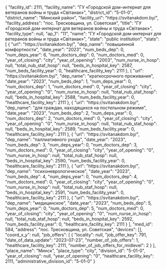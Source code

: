 {
    "facility_id": 2111,
    "facility_name": "ГУ «Городской дом-интернат для ветеранов войны и труда «Свiтанак»",
    "district_id": "5-01-0",
    "district_name": "Минский район",
    "facility_url": "https:\/\/svitanakdom.by\/",
    "facility_address": "пос. Тресковщина, ул. Советская",
    "title": "ГУ «Городской дом-интернат для ветеранов войны и труда «Свiтанак»",
    "facility_type": null,
    "ap_1": "11",
    "name": "ГУ «Городской дом-интернат для ветеранов войны и труда «Свiтанак»",
    "state": "public institution",
    "stats": [
        {
            "url": "https:\/\/svitanakdom.by\/",
            "dep_name": "повышенной комфортности",
            "date_year": "2023",
            "num_beds_dep": 0,
            "num_deps_year": 6,
            "num_doctors_dep": 0,
            "num_doctors_med": 0,
            "year_of_closing": "city",
            "year_of_opening": "2003",
            "num_nurse_in_hosp": null,
            "total_nub_staf_hosp": null,
            "beds_in_hospital_key": 2587,
            "num_beds_facility_year": 0,
            "healthcare_facility_key": 2111
        },
        {
            "url": "https:\/\/svitanakdom.by\/",
            "dep_name": "краткосрочного проживания",
            "date_year": "2023",
            "num_beds_dep": 1,
            "num_deps_year": 0,
            "num_doctors_dep": 1,
            "num_doctors_med": 0,
            "year_of_closing": "city",
            "year_of_opening": "0",
            "num_nurse_in_hosp": null,
            "total_nub_staf_hosp": null,
            "beds_in_hospital_key": 2588,
            "num_beds_facility_year": 0,
            "healthcare_facility_key": 2111
        },
        {
            "url": "https:\/\/svitanakdom.by\/",
            "dep_name": "для граждан, находящихся на постельном режиме",
            "date_year": "2023",
            "num_beds_dep": 2,
            "num_deps_year": 0,
            "num_doctors_dep": 2,
            "num_doctors_med": 0,
            "year_of_closing": "city",
            "year_of_opening": "0",
            "num_nurse_in_hosp": null,
            "total_nub_staf_hosp": null,
            "beds_in_hospital_key": 2589,
            "num_beds_facility_year": 0,
            "healthcare_facility_key": 2111
        },
        {
            "url": "https:\/\/svitanakdom.by\/",
            "dep_name": "паллиативного ухода",
            "date_year": "2023",
            "num_beds_dep": 3,
            "num_deps_year": 0,
            "num_doctors_dep": 3,
            "num_doctors_med": 0,
            "year_of_closing": "city",
            "year_of_opening": "0",
            "num_nurse_in_hosp": null,
            "total_nub_staf_hosp": null,
            "beds_in_hospital_key": 2590,
            "num_beds_facility_year": 0,
            "healthcare_facility_key": 2111
        },
        {
            "url": "https:\/\/svitanakdom.by\/",
            "dep_name": "психоневрологическое",
            "date_year": "2023",
            "num_beds_dep": 4,
            "num_deps_year": 0,
            "num_doctors_dep": 4,
            "num_doctors_med": 0,
            "year_of_closing": "city",
            "year_of_opening": "0",
            "num_nurse_in_hosp": null,
            "total_nub_staf_hosp": null,
            "beds_in_hospital_key": 2591,
            "num_beds_facility_year": 0,
            "healthcare_facility_key": 2111
        },
        {
            "url": "https:\/\/svitanakdom.by\/",
            "dep_name": "медицинское",
            "date_year": "2023",
            "num_beds_dep": 5,
            "num_deps_year": 0,
            "num_doctors_dep": 5,
            "num_doctors_med": 0,
            "year_of_closing": "city",
            "year_of_opening": "0",
            "num_nurse_in_hosp": null,
            "total_nub_staf_hosp": null,
            "beds_in_hospital_key": 2592,
            "num_beds_facility_year": 0,
            "healthcare_facility_key": 2111
        }
    ],
    "med_id": 584,
    "address": "пос. Тресковщина, ул. Советская",
    "devices": [],
    "coord_x_y": null,
    "job_offers": [
        {
            "locality": null,
            "job_offer_key": 791,
            "date_of_data_update": "2023-07-23",
            "number_of_job_offers": 1,
            "healthcare_facility_key": 2111,
            "number_of_job_offers_for_midlevel": 2
        }
    ],
    "place_name": "Минск",
    "place_type": "city",
    "division_id": "5-01-0",
    "year_of_closing": null,
    "year_of_opening": "0",
    "healthcare_facility_key": 2111,
    "administrative_division_id": "5-01-0"
}